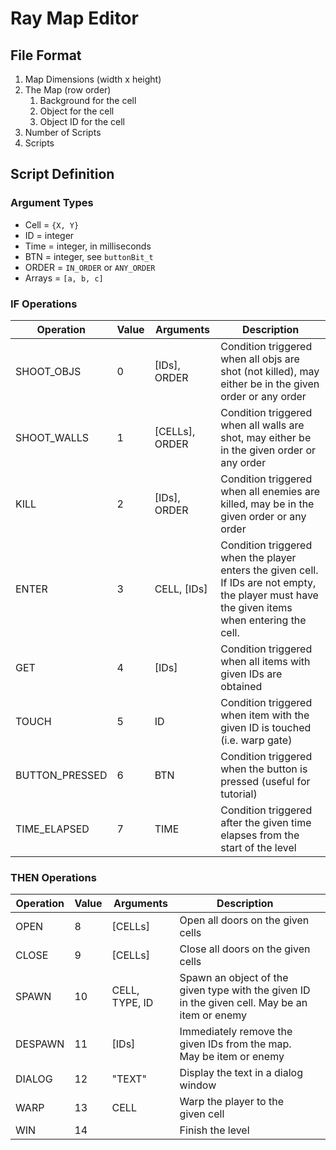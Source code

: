 # Ray Map Editor

## File Format

1. Map Dimensions (width x height)
1. The Map (row order)
    1. Background for the cell
    1. Object for the cell
    1. Object ID for the cell
1. Number of Scripts
1. Scripts

## Script Definition

### Argument Types

* Cell = `{X, Y}`
* ID = integer
* Time = integer, in milliseconds
* BTN = integer, see `buttonBit_t`
* ORDER = `IN_ORDER` or `ANY_ORDER`
* Arrays = `[a, b, c]`

### IF Operations

| Operation      | Value | Arguments        | Description                                                                                                                                   |
|----------------|-------|------------------|-----------------------------------------------------------------------------------------------------------------------------------------------|
| SHOOT_OBJS     | 0     | \[IDs\], ORDER   | Condition triggered when all objs are shot (not killed), may either be in the given order or any order                                        |
| SHOOT_WALLS    | 1     | \[CELLs\], ORDER | Condition triggered when all walls are shot, may either be in the given order or any order                                                    |
| KILL           | 2     | \[IDs\], ORDER   | Condition triggered when all enemies are killed, may be in the given order or any order                                                       |
| ENTER          | 3     | CELL, \[IDs\]    | Condition triggered when the player enters the given cell. If IDs are not empty, the player must have the given items when entering the cell. |
| GET            | 4     | \[IDs\]          | Condition triggered when all items with given IDs are obtained                                                                                |
| TOUCH          | 5     | ID               | Condition triggered when item with the given ID is touched (i.e. warp gate)                                                                   |
| BUTTON_PRESSED | 6     | BTN              | Condition triggered when the button is pressed (useful for tutorial)                                                                          |
| TIME_ELAPSED   | 7     | TIME             | Condition triggered after the given time elapses from the start of the level                                                                  |

### THEN Operations

| Operation | Value | Arguments      | Description                                                                                    |  |
|-----------|-------|----------------|------------------------------------------------------------------------------------------------|--|
| OPEN      | 8     | \[CELLs\]      | Open all doors on the given cells                                                              |  |
| CLOSE     | 9     | \[CELLs\]      | Close all doors on the given cells                                                             |  |
| SPAWN     | 10    | CELL, TYPE, ID | Spawn an object of the given type with the given ID in the given cell. May be an item or enemy |  |
| DESPAWN   | 11    | \[IDs\]        | Immediately remove the given IDs from the map. May be item or enemy                            |  |
| DIALOG    | 12    | "TEXT"         | Display the text in a dialog window                                                            |  |
| WARP      | 13    | CELL           | Warp the player to the given cell                                                              |  |
| WIN       | 14    |                | Finish the level                                                                               |  |
